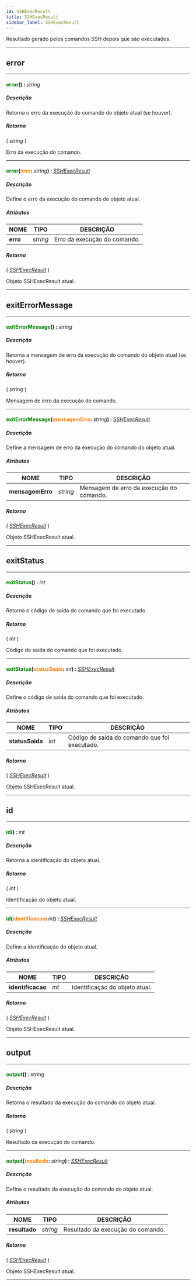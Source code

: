 ```yaml
---
id: SSHExecResult
title: SSHExecResult
sidebar_label: SSHExecResult
---
```


Resultado gerado pelos comandos SSH depois que são executados.

---

## error

---

#### <span style="color: #008000">error</span>() : <span style="font-weight: normal; font-style: italic;">string</span>
##### Descrição

Retorna o erro da execução do comando do objeto atual (se houver).

##### Retorno

( _string_ )

Erro da execução do comando.

---

#### <span style="color: #008000">error</span>(<span style="color: #FF8000">erro</span>: <span style="font-weight: normal; font-style: italic;">string</span>) : <span style="font-weight: normal; font-style: italic;">[SSHExecResult](../../objects/SSHExecResult)</span>
##### Descrição

Define o erro da execução do comando do objeto atual.

##### Atributos

| NOME | TIPO | DESCRIÇÃO |
|---|---|---|
| **erro** | _string_ | Erro da execução do comando. |

##### Retorno

( _[SSHExecResult](../../objects/SSHExecResult)_ )

Objeto SSHExecResult atual.

---

## exitErrorMessage

---

#### <span style="color: #008000">exitErrorMessage</span>() : <span style="font-weight: normal; font-style: italic;">string</span>
##### Descrição

Retorna a mensagem de erro da execução do comando do objeto atual (se houver).

##### Retorno

( _string_ )

Mensagem de erro da execução do comando.

---

#### <span style="color: #008000">exitErrorMessage</span>(<span style="color: #FF8000">mensagemErro</span>: <span style="font-weight: normal; font-style: italic;">string</span>) : <span style="font-weight: normal; font-style: italic;">[SSHExecResult](../../objects/SSHExecResult)</span>
##### Descrição

Define a mensagem de erro da execução do comando do objeto atual.

##### Atributos

| NOME | TIPO | DESCRIÇÃO |
|---|---|---|
| **mensagemErro** | _string_ | Mensagem de erro da execução do comando. |

##### Retorno

( _[SSHExecResult](../../objects/SSHExecResult)_ )

Objeto SSHExecResult atual.

---

## exitStatus

---

#### <span style="color: #008000">exitStatus</span>() : <span style="font-weight: normal; font-style: italic;">int</span>
##### Descrição

Retorna o código de saída do comando que foi executado.

##### Retorno

( _int_ )

Código de saída do comando que foi executado.

---

#### <span style="color: #008000">exitStatus</span>(<span style="color: #FF8000">statusSaida</span>: <span style="font-weight: normal; font-style: italic;">int</span>) : <span style="font-weight: normal; font-style: italic;">[SSHExecResult](../../objects/SSHExecResult)</span>
##### Descrição

Define o código de saída do comando que foi executado.

##### Atributos

| NOME | TIPO | DESCRIÇÃO |
|---|---|---|
| **statusSaida** | _int_ | Código de saída do comando que foi executado. |

##### Retorno

( _[SSHExecResult](../../objects/SSHExecResult)_ )

Objeto SSHExecResult atual.

---

## id

---

#### <span style="color: #008000">id</span>() : <span style="font-weight: normal; font-style: italic;">int</span>
##### Descrição

Retorna a identificação do objeto atual.

##### Retorno

( _int_ )

Identificação do objeto atual.

---

#### <span style="color: #008000">id</span>(<span style="color: #FF8000">identificacao</span>: <span style="font-weight: normal; font-style: italic;">int</span>) : <span style="font-weight: normal; font-style: italic;">[SSHExecResult](../../objects/SSHExecResult)</span>
##### Descrição

Define a identificação do objeto atual.

##### Atributos

| NOME | TIPO | DESCRIÇÃO |
|---|---|---|
| **identificacao** | _int_ | Identificação do objeto atual. |

##### Retorno

( _[SSHExecResult](../../objects/SSHExecResult)_ )

Objeto SSHExecResult atual.

---

## output

---

#### <span style="color: #008000">output</span>() : <span style="font-weight: normal; font-style: italic;">string</span>
##### Descrição

Retorna o resultado da execução do comando do objeto atual.

##### Retorno

( _string_ )

Resultado da execução do comando.

---

#### <span style="color: #008000">output</span>(<span style="color: #FF8000">resultado</span>: <span style="font-weight: normal; font-style: italic;">string</span>) : <span style="font-weight: normal; font-style: italic;">[SSHExecResult](../../objects/SSHExecResult)</span>
##### Descrição

Define o resultado da execução do comando do objeto atual.

##### Atributos

| NOME | TIPO | DESCRIÇÃO |
|---|---|---|
| **resultado** | _string_ | Resultado da execução do comando. |

##### Retorno

( _[SSHExecResult](../../objects/SSHExecResult)_ )

Objeto SSHExecResult atual.

---

